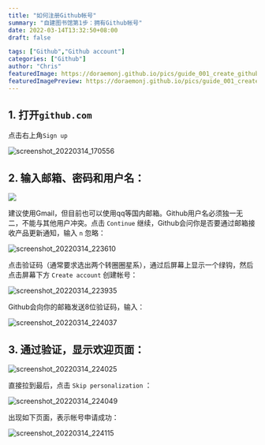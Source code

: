 ```yaml
---
title: "如何注册Github帐号"
summary: "自建图书馆第1步：拥有Github帐号"
date: 2022-03-14T13:32:50+08:00
draft: false

tags: ["Github","Github account"]
categories: ["Github"]
author: "Chris"
featuredImage: https://doraemonj.github.io/pics/guide_001_create_github_account.png
featuredImagePreview: https://doraemonj.github.io/pics/guide_001_create_github_account.png
---
```


## 1. 打开`github.com`

点击右上角`Sign up`

![screenshot_20220314_170556](https://doraemonj.github.io/pics/screenshot_20220314_221556.png)

## 2. 输入邮箱、密码和用户名：

![](https://doraemonj.github.io/pics/screenshot_20220314_222525.png)

建议使用Gmail，但目前也可以使用qq等国内邮箱。Github用户名必须独一无二，不能与其他用户冲突。点击 `Continue` 继续，Github会问你是否要通过邮箱接收产品更新通知，输入 `n` 忽略：

![screenshot_20220314_223610](https://doraemonj.github.io/pics/screenshot_20220314_223610.png)

点击验证码（通常要求选出两个转圈圈星系），通过后屏幕上显示一个绿钩，然后点击屏幕下方 `Create account` 创建帐号：

![screenshot_20220314_223935](https://doraemonj.github.io/pics/screenshot_20220314_223935.png)

Github会向你的邮箱发送8位验证码，输入：

![screenshot_20220314_224037](https://doraemonj.github.io/pics/screenshot_20220314_224037.png)

## 3. 通过验证，显示欢迎页面：

![screenshot_20220314_224025](https://doraemonj.github.io/pics/screenshot_20220314_224025.png)

直接拉到最后，点击  `Skip personalization` ：

![screenshot_20220314_224049](https://doraemonj.github.io/pics/screenshot_20220314_224049.png)

出现如下页面，表示帐号申请成功：

![screenshot_20220314_224115](https://doraemonj.github.io/pics/screenshot_20220314_224115.png)

